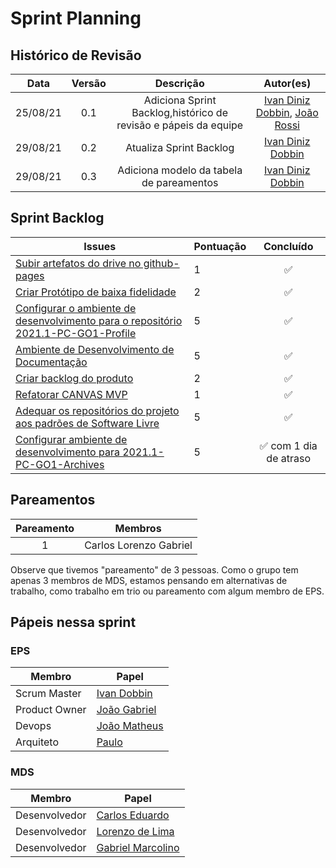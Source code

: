 # Sprint Planning 

## Histórico de Revisão
| Data | Versão | Descrição | Autor(es)|
|:----:|:------:|:---------:|:--------:|
| 25/08/21 | 0.1 | Adiciona Sprint Backlog,histórico de revisão e pápeis da equipe | [Ivan Diniz Dobbin](https://github.com/darmsDD), [João Rossi](https://github.com/bielrossi15) |
| 29/08/21 | 0.2 | Atualiza Sprint Backlog | [Ivan Diniz Dobbin](https://github.com/darmsDD)|
| 29/08/21 | 0.3 | Adiciona modelo da tabela de pareamentos| [Ivan Diniz Dobbin](https://github.com/darmsDD)|


## Sprint Backlog
Issues | Pontuação | Concluído
------------ | -------------- | :--------:
[Subir artefatos do drive no github-pages](https://github.com/fga-eps-mds/2021.1-PC-GO1/issues/14) | 1 | :white_check_mark: 
[Criar Protótipo de baixa fidelidade](https://github.com/fga-eps-mds/2021.1-PC-GO1/issues/15) | 2 | :white_check_mark: 
[Configurar o ambiente de desenvolvimento para o repositório 2021.1-PC-GO1-Profile](https://github.com/fga-eps-mds/2021.1-PC-GO1/issues/17) | 5 | :white_check_mark: 
[Ambiente de Desenvolvimento de Documentação](https://github.com/fga-eps-mds/2021.1-PC-GO1/issues/21) | 5  |:white_check_mark:
[Criar backlog do produto](https://github.com/fga-eps-mds/2021.1-PC-GO1/issues/23) | 2 | :white_check_mark: 
[Refatorar CANVAS MVP](https://github.com/fga-eps-mds/2021.1-PC-GO1/issues/24) | 1 | :white_check_mark: 
[Adequar os repositórios do projeto aos padrões de Software Livre](https://github.com/fga-eps-mds/2021.1-pc-go1/issues/25) | 5 | :white_check_mark:
[Configurar ambiente de desenvolvimento para 2021.1-PC-GO1-Archives](https://github.com/fga-eps-mds/2021.1-pc-go1/issues/16) | 5 | :white_check_mark: com 1 dia de atraso 


## Pareamentos

| Pareamento | Membros
|:--------: | :-------:
| 1 | Carlos Lorenzo Gabriel


Observe que tivemos "pareamento" de 3 pessoas. Como o grupo tem apenas 3 membros de MDS,    estamos pensando em alternativas de trabalho, como trabalho em trio ou pareamento com algum membro de EPS.



## Pápeis nessa sprint

### EPS
Membro| Papel
------------ | --------------
Scrum Master | [Ivan Dobbin](https://github.com/darmsDD)
Product Owner| [João Gabriel](https://github.com/bielrossi15)
Devops | [João Matheus](https://github.com/J-Matheus)
Arquiteto | [Paulo](https://github.com/PauloVitorRocha)

### MDS
Membro| Papel
------------ | --------------
Desenvolvedor | [Carlos Eduardo](https://github.com/CaduRoriz)
Desenvolvedor | [Lorenzo de Lima](https://github.com/lorenzo7377)
Desenvolvedor | [Gabriel Marcolino](https://github.com/GabrielMR360)